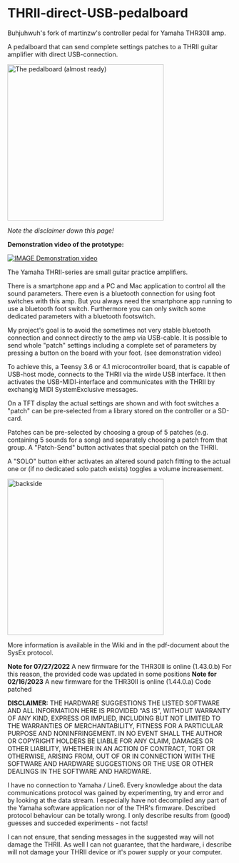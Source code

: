 # THRII-direct-USB-pedalboard
Buhjuhwuh's fork of martinzw's controller pedal for Yamaha THR30II amp.

A pedalboard that can send complete settings patches to a THRII guitar amplifier with direct USB-connection.


<p align="left">
  <img src="https://github.com/martinzw/THRII-direct-USB-pedalboard/blob/main/Pedalboard_top1.jpg" width="350" title="THRII-direct-USB-pedalboard" alt="The pedalboard (almost ready)">
</p>

*Note the disclaimer down this page!*

**Demonstration video of the prototype:**

[![IMAGE Demonstration video](https://img.youtube.com/vi/Kstgtiw6ibM/0.jpg)](https://www.youtube.com/watch?v=Kstgtiw6ibM)

The Yamaha THRII-series are small guitar practice amplifiers.

There is a smartphone app and a PC and Mac application to control all the sound parameters.
There even is a bluetooth connection for using foot switches with this amp. But you always need the smartphone app running to use a bluetooth foot switch.
Furthermore you can only switch some dedicated parameters with a bluetooth footswitch.

My project's goal is to avoid the sometimes not very stable bluetooth connection and connect directly to the amp via USB-cable.
It is possible to send whole "patch" settings including a complete set of parameters by pressing a button on the board with your foot.
(see demonstration video)

To achieve this, a Teensy 3.6 or 4.1 microcontroller board, that is capable of USB-host mode, connects to the THRII via the wirde USB interface.
It then activates the USB-MIDI-interface and communicates with the THRII by exchangig MIDI SystemExclusive messages.

On a TFT display the actual settings are shown and with foot switches a "patch" can be pre-selected from a library stored on the controller or a SD-card.

Patches can be pre-selected by choosing a group of 5 patches (e.g. containing 5 sounds for a song) and separately choosing a patch from that group. 
A "Patch-Send" button activates that special patch on the THRII.

A "SOLO" button either activates an altered sound patch fitting to the actual one or (if no dedicated solo patch exists) toggles a volume increasement.

<p align="left">
  <img src="https://github.com/martinzw/THRII-direct-USB-pedalboard/blob/main/Pedalboard_back2.jpg" width="350" title="THRII-direct-USB-pedalboard" alt="backside">
</p>

More information is available in the Wiki and in the pdf-document about the SysEx protocol.

**Note for 07/27/2022**
A new firmware for the THR30II is online (1.43.0.b)
For this reason, the provided code was updated in some positions
**Note for 02/16/2023**
A new firmware for the THR30II is online (1.44.0.a)
Code patched

**DISCLAIMER:**
THE HARDWARE SUGGESTIONS THE LISTED SOFTWARE AND ALL INFORMATION HERE IS PROVIDED “AS IS”, WITHOUT WARRANTY OF ANY KIND, EXPRESS OR IMPLIED, INCLUDING BUT NOT LIMITED TO THE WARRANTIES OF MERCHANTABILITY, FITNESS FOR A PARTICULAR PURPOSE AND NONINFRINGEMENT. IN NO EVENT SHALL THE AUTHOR OR COPYRIGHT HOLDERS BE LIABLE FOR ANY CLAIM, DAMAGES OR OTHER LIABILITY, WHETHER IN AN ACTION OF CONTRACT, TORT OR OTHERWISE, ARISING FROM, OUT OF OR IN CONNECTION WITH THE SOFTWARE AND HARDWARE SUGGESTIONS OR THE USE OR OTHER DEALINGS IN THE SOFTWARE AND HARDWARE.

I have no connection to Yamaha / Line6. Every knowledge about the data communications protocol was gained by experimenting, try and error and by looking at the data stream. I especially have not decompiled any part of the Yamaha software application nor of the THR's firmware. Described protocol behaviour can be totally wrong. I only describe results from (good) guesses and succeded experiments - not facts!

I can not ensure, that sending messages in the suggested way will not damage the THRII. As well I can not guarantee, that the hardware, i describe will not damage your THRII device or it's power supply or your computer.

